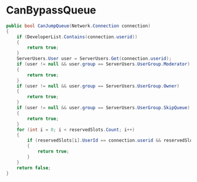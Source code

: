 <Badge type="danger" text="Carbon Compatible"/><Badge type="warning" text="Oxide Compatible"/>
# CanBypassQueue
```csharp
public bool CanJumpQueue(Network.Connection connection)
{
	if (DeveloperList.Contains(connection.userid))
	{
		return true;
	}
	ServerUsers.User user = ServerUsers.Get(connection.userid);
	if (user != null && user.group == ServerUsers.UserGroup.Moderator)
	{
		return true;
	}
	if (user != null && user.group == ServerUsers.UserGroup.Owner)
	{
		return true;
	}
	if (user != null && user.group == ServerUsers.UserGroup.SkipQueue)
	{
		return true;
	}
	for (int i = 0; i < reservedSlots.Count; i++)
	{
		if (reservedSlots[i].UserId == connection.userid && reservedSlots[i].Expiry > UnityEngine.Time.realtimeSinceStartup)
		{
			return true;
		}
	}
	return false;
}

```
